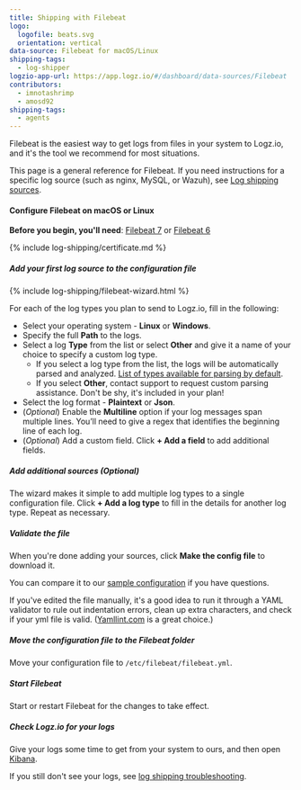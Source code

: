 ```yaml
---
title: Shipping with Filebeat
logo:
  logofile: beats.svg
  orientation: vertical
data-source: Filebeat for macOS/Linux
shipping-tags:
  - log-shipper
logzio-app-url: https://app.logz.io/#/dashboard/data-sources/Filebeat
contributors:
  - imnotashrimp
  - amosd92
shipping-tags:
  - agents
---
```


Filebeat is the easiest way to get logs from files in your system to Logz.io,
and it's the tool we recommend for most situations.

This page is a general reference for Filebeat.
If you need instructions for a specific log source (such as nginx, MySQL, or Wazuh),
see [Log shipping sources]({{site.baseurl}}/shipping/).


#### Configure Filebeat on macOS or Linux

**Before you begin, you'll need**:
[Filebeat 7](https://www.elastic.co/guide/en/beats/filebeat/current/filebeat-installation.html) or
[Filebeat 6](https://www.elastic.co/guide/en/beats/filebeat/6.7/filebeat-installation.html)


<div class="tasklist">

{% include log-shipping/certificate.md %}

##### Add your first log source to the configuration file

{% include log-shipping/filebeat-wizard.html %}


<!-- logzio-inject:filebeat-wizard -->



For each of the log types you plan to send to Logz.io, fill in the following:

* Select your operating system - **Linux** or **Windows**.
* Specify the full **Path** to the logs.
* Select a log **Type** from the list or select **Other** and give it a name of your choice to specify a custom log type. 
  * If you select a log type from the list, the logs will be automatically parsed and analyzed. [List of types available for parsing by default](https://docs.logz.io/user-guide/log-shipping/built-in-log-types.html).
  * If you select **Other**, contact support to request custom parsing assistance. Don't be shy, it's included in your plan!
* Select the log format - **Plaintext** or **Json**.
* (_Optional_) Enable the **Multiline** option if your log messages span
multiple lines. You’ll need to give a regex that
identifies the beginning line of each log.
* (_Optional_) Add a custom field. Click **+ Add a field** to add additional fields.

##### Add additional sources (_Optional_)

The wizard makes it simple to add multiple log types to a single configuration file. Click **+ Add a log type** to fill in the details for another log type. Repeat as necessary.


##### Validate the file

When you're done adding your sources, click **Make the config file** to download it.

You can compare it to our [sample configuration](https://raw.githubusercontent.com/logzio/logz-docs/master/shipping-config-samples/logz-filebeat-config.yml) if you have questions.

If you've edited the file manually, it's a good idea to run it through a YAML validator to rule out indentation errors, clean up extra characters, and check if your yml file is valid. ([Yamllint.com](http://www.yamllint.com/) is a great choice.)

##### Move the configuration file to the Filebeat folder

Move your configuration file to `/etc/filebeat/filebeat.yml`.

##### Start Filebeat

Start or restart Filebeat for the changes to take effect.

##### Check Logz.io for your logs

Give your logs some time to get from your system to ours, and then open [Kibana](https://app.logz.io/#/dashboard/kibana).

If you still don't see your logs, see [log shipping troubleshooting]({{site.baseurl}}/user-guide/log-shipping/log-shipping-troubleshooting.html).

</div>
